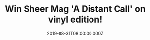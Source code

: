 ---
campaign-uuid: "c-c28e4bab-4a69-43d7-815c-c7626122e8a7"
type: "Competition"
category: "Music"
date: "2019-08-31T08:00:00.000Z"
end-date: "2019-10-31T23:59:00.000Z"
disable-form: false
is_promoted: false
has_entry_page: true
title: "Win Sheer Mag 'A Distant Call' on vinyl edition!"
competition-description: "<p>Philadelphia's Sheer Mag return with their sophomore\
  \ album A Distant Call. A brand new album charged with hard rock, punk rock, and\
  \ yacht rock influences. They forgot the disco this time around to embrace more\
  \ of a mid-80s heavy metal sound, which results in Saxon meets Fleetwood Mac protest\
  \ and love songs.</p>\n<p>We are giving away a copy to one lucky NME AAA member\
  \ to win. Click below and it could be yours.</p>\n"
hero-header: "Win Sheer Mag 'A Distant Call' on vinyl edition!"
terms-confirmation: "N/A"
banner-img: "https://assets.expresslyapp.com/asset-604a709d-53ce-4430-9dbf-82304c141c58.jpg"
logo-left-href: "aaa.nme.com"
logo-left-image: "https://assets.expresslyapp.com/asset-ce78a87f-ff81-49d1-8938-ba6c3e92e2a3.jpg"
logo-left-title: "NME AAA"
bg-image-hero: "https://assets.expresslyapp.com/asset-3381102b-f715-448c-ad97-e1d1faee61eb.jpg"
bg-image-first: "https://assets.expresslyapp.com/asset-7f0b4599-6b7d-4070-a046-9642e95719db.jpg"
section1-content: "<p>Philadelphia's Sheer Mag return with their sophomore album A\
  \ Distant Call. An instant classic charged with hard rock, punk rock, and yacht\
  \ rock influences. They forgot the disco this time around to embrace more of a mid-80s\
  \ heavy metal sound, which results in Saxon meets Fleetwood Mac protest and love\
  \ songs.</p>\n<p>Enter below for a chance of winning it now.</p>\n<p>Good luck!</p>\n"
entry-title: "Win Sheer Mag 'A Distant Call' on vinyl edition!"
entry-content: "<p>Enter the draw to win Sheer Mag 'A Distant Call' on vinyl by completing\
  \ the form below before 23:59 on the 31st of October 2019.</p>\n"
has-winner: false
prize-description: "Sheer Mag 'A Distant Call' on vinyl edition"
special-conditions: "Multiple entries are allowed up to one every day."
country-restrictions:
- "GB"
---